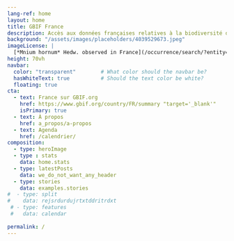 ```yaml
---
lang-ref: home
layout: home
title: GBIF France
description: Accès aux données françaises relatives à la biodiversité disponibles sur le Système Mondial d'Information sur la Biodiversité (GBIF).
background: "/assets/images/placeholders/4039529673.jpeg"
imageLicense: |
  [*Mnium hornum* Hedw. observed in France](/occurrence/search/?entity=4039529673) by petit_bonnier (licensed under http://creativecommons.org/licenses/by-nc/4.0/)
height: 70vh
navbar: 
  color: "transparent"        # What color should the navbar be?
  hasWhiteText: true          # Should the text color be white?
  floating: true
cta:
  - text: France sur GBIF.org
    href: https://www.gbif.org/country/FR/summary "target='_blank'"
    isPrimary: true
  - text: À propos
    href: a_propos/a-propos
  - text: Agenda
    href: /calendrier/
composition:
  - type: heroImage
  - type : stats
    data: home.stats
  - type: latestPosts
    data: we_do_not_want_any_header
  - type: stories
    data: examples.stories
#  - type: split
#    data: rejsrdurdujrtxtddritrdxt
 # - type: features
 #   data: calendar
  
permalink: /
---
```

